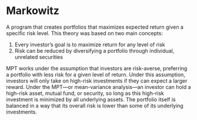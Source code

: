 # Markowitz
A program that creates portfolios that maximizes expected return given a specific risk level.
This theory was based on two main concepts:

1. Every investor’s goal is to maximize return for any level of risk
2. Risk can be reduced by diversifying a portfolio through individual, unrelated securities

MPT works under the assumption that investors are risk-averse, preferring a portfolio with less risk for a given level of return. Under this assumption, investors will only take on high-risk investments if they can expect a larger reward.
Under the MPT—or mean-variance analysis—an investor can hold a high-risk asset, mutual fund, or security, so long as this high-risk investment is minimized by all underlying assets. The portfolio itself is balanced in a way that its overall risk is lower than some of its underlying investments.
